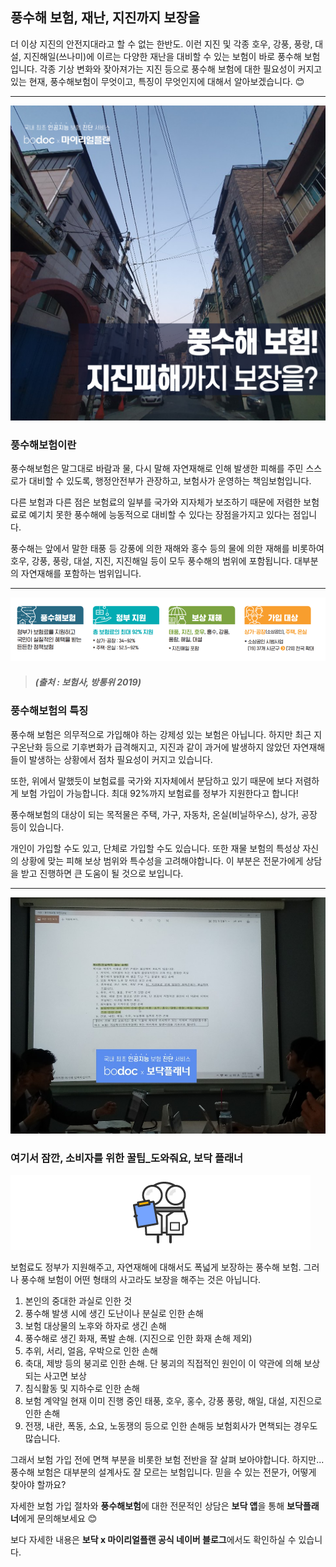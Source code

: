 ## 풍수해 보험, 재난, 지진까지 보장을

더 이상 지진의 안전지대라고 할 수 없는 한반도. 이런 지진 및 각종 호우, 강풍, 풍랑, 대설, 지진해일(쓰나미)에 이르는 다양한 재난을 대비할 수 있는 보험이 바로 풍수해 보험입니다. 각종 기상 변화와 잦아져가는 지진 등으로 풍수해 보험에 대한 필요성이 커지고 있는 현재, 풍수해보험이 무엇이고, 특징이 무엇인지에 대해서 알아보겠습니다. 😊

---------------------------------------

![alt img](https://raw.githubusercontent.com/aijinet/doctor-contents/master/contents/202001/200120-1/1_풍수해보험_재난_지진까지_보장한다고_01.png)

### 풍수해보험이란

풍수해보험은 말그대로 바람과 물, 다시 말해 자연재해로 인해 발생한 피해를 주민 스스로가 대비할 수 있도록, 행정안전부가 관장하고, 보험사가 운영하는 책임보험입니다.

다른 보험과 다른 점은 보험료의 일부를 국가와 지자체가 보조하기 때문에 저렴한 보험료로 예기치 못한 풍수해에 능동적으로 대비할 수 있다는 장점을가지고 있다는 점입니다.

풍수해는 앞에서 말한 태풍 등 강풍에 의한 재해와 홍수 등의 물에 의한 재해를 비롯하여 호우, 강풍, 풍랑, 대설, 지진, 지진해일 등이 모두 풍수해의 범위에 포함됩니다. 대부분의 자연재해를 포함하는 범위입니다.

---------------------------------------

![alt img](https://raw.githubusercontent.com/aijinet/doctor-contents/master/contents/202001/200120-1/1_풍수해보험_재난_지진까지_보장한다고_02.png)
> ##### (출처 : 보험사, 방통위 2019)

### 풍수해보험의 특징

풍수해 보험은 의무적으로 가입해야 하는 강제성 있는 보험은 아닙니다. 하지만 최근 지구온난화 등으로 기후변화가 급격해지고, 지진과 같이 과거에 발생하지 않았던 자연재해들이 발생하는 상황에서 점차 필요성이 커지고 있습니다.

또한, 위에서 말했듯이 보험료를 국가와 지자체에서 분담하고 있기 때문에 보다 저렴하게 보험 가입이 가능합니다. 최대 92%까지 보험료를 정부가 지원한다고 합니다!

풍수해보험의 대상이 되는 목적물은 주택, 가구, 자동차, 온실(비닐하우스), 상가, 공장 등이 있습니다.

개인이 가입할 수도 있고, 단체로 가입할 수도 있습니다. 또한 재물 보험의 특성상 자신의 상황에 맞는 피해 보상 범위와 특수성을 고려해야합니다. 이 부분은 전문가에게 상담을 받고 진행하면 큰 도움이 될 것으로 보입니다.

---------------------------------------

![alt img](https://raw.githubusercontent.com/aijinet/doctor-contents/master/contents/202001/200120-1/1_풍수해보험_재난_지진까지_보장한다고_03.png)

### 여기서 잠깐, 소비자를 위한 꿀팁_도와줘요, 보닥 플래너

![alt img](https://raw.githubusercontent.com/aijinet/doctor-contents/master/contents/common/bodoc.png)

보험료도 정부가 지원해주고, 자연재해에 대해서도 폭넓게 보장하는 풍수해 보험. 그러나 풍수해 보험이 어떤 형태의 사고라도 보장을 해주는 것은 아닙니다.

1. 본인의 중대한 과실로 인한 것
2. 풍수해 발생 시에 생긴 도난이나 분실로 인한 손해
3. 보험 대상물의 노후와 하자로 생긴 손해
4. 풍수해로 생긴 화재, 폭발 손해. (지진으로 인한 화재 손해 제외)
5. 추위, 서리, 얼음, 우박으로 인한 손해
6. 축대, 제방 등의 붕괴로 인한 손해. 단 붕괴의 직접적인 원인이 이 약관에 의해 보상되는 사고면 보상
7. 침식활동 및 지하수로 인한 손해
8. 보험 계약일 현재 이미 진행 중인 태풍, 호우, 홍수, 강풍 풍랑, 해일, 대설, 지진으로 인한 손해
9. 전쟁, 내란, 폭동, 소요, 노동쟁의 등으로 인한 손해등 보험회사가 면책되는 경우도 많습니다.


그래서 보험 가입 전에 면책 부분을 비롯한 보험 전반을 잘 살펴 보아야합니다. 하지만... 풍수해 보험은 대부분의 설계사도 잘 모르는 보험입니다. 믿을 수 있는 전문가, 어떻게 찾아야 할까요?

자세한 보험 가입 절차와 **풍수해보험**에 대한 전문적인 상담은 **보닥 앱**을 통해 **보닥플래너**에게 문의해보세요 😊

보다 자세한 내용은 **보닥 x 마이리얼플랜 공식 네이버 블로그**에서도 확인하실 수 있습니다.